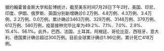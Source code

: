 据约翰霍普金斯大学和彭博统计，截至美东时间7月28日下午2时，美国、印尼、印度、伊朗、俄罗斯、英国分别新增确诊0.2万例、4.8万例、4.3万例、3.4万例、2.2万例、0.0万例，累计确诊3463万例、329万例、3148万例、379万例、612万例、580万例，疫苗接种完毕比率为49.2%、7.1%、7.0%、2.9%、15.4%、56.1%。此外，巴西、法国、土耳其、阿根廷、哥伦比亚、西班牙、意大利、德国累计确诊超过300万例。目前全球累计确诊1.96亿例，累计死亡418万例。